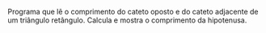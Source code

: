 Programa que lê o comprimento do cateto oposto e do cateto adjacente de um triângulo retângulo. Calcula e mostra o comprimento da hipotenusa.